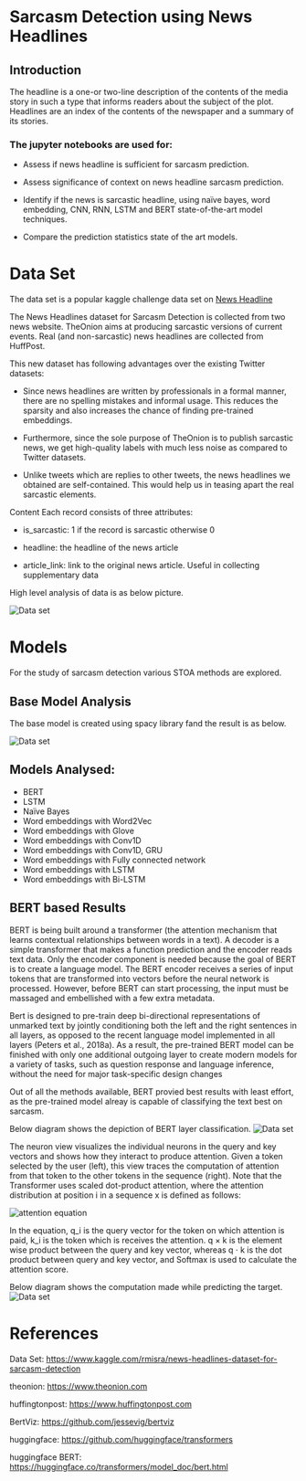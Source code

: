 # Sarcasm Detection using News Headlines


## Introduction

The headline is a one-or two-line description of the contents of the media story in such a type that informs readers about the subject of the plot. Headlines are an index of the contents of the newspaper and a summary of its stories.

### The jupyter notebooks are used for:
* Assess if news headline is sufficient for sarcasm prediction.

* Assess significance of context on news headline sarcasm prediction.

* Identify if the news is sarcastic headline, using naïve bayes, word embedding, CNN, RNN, LSTM and BERT state-of-the-art model techniques.

* Compare the prediction statistics state of the art models.

# Data Set

The data set is a popular kaggle challenge data set on [News Headline](https://www.kaggle.com/rmisra/news-headlines-dataset-for-sarcasm-detection)

The News Headlines dataset for Sarcasm Detection is collected from two news website. TheOnion aims at producing sarcastic versions of current events. Real (and non-sarcastic) news headlines are collected from HuffPost.

This new dataset has following advantages over the existing Twitter datasets:

* Since news headlines are written by professionals in a formal manner, there are no spelling mistakes and informal usage. This reduces the sparsity and also increases the chance of finding pre-trained embeddings.

* Furthermore, since the sole purpose of TheOnion is to publish sarcastic news, we get high-quality labels with much less noise as compared to Twitter datasets.

* Unlike tweets which are replies to other tweets, the news headlines we obtained are self-contained. This would help us in teasing apart the real sarcastic elements.

Content
Each record consists of three attributes:

* is_sarcastic: 1 if the record is sarcastic otherwise 0

* headline: the headline of the news article

* article_link: link to the original news article. Useful in collecting supplementary data


High level analysis of data is as below picture.

![Data set](images/Data_set.png)

# Models

For the study of sarcasm detection various STOA methods are explored.

## Base Model Analysis

The base model is created using spacy library fand the result is as below.

![Data set](images/Spacy_random_text.png)

## Models Analysed:

* BERT
* LSTM
* Naïve Bayes
* Word embeddings with Word2Vec
* Word embeddings with Glove
* Word embeddings with Conv1D
* Word embeddings with Conv1D, GRU
* Word embeddings with Fully connected network
* Word embeddings with LSTM
* Word embeddings with Bi-LSTM


## BERT based Results
BERT is being built around a transformer (the attention mechanism that learns contextual relationships between words in a text). A decoder is a simple transformer that makes a function prediction and the encoder reads text data. Only the encoder component is needed because the goal of BERT is to create a language model. The BERT encoder receives a series of input tokens that are transformed into vectors before the neural network is processed. However, before BERT can start processing, the input must be massaged and embellished with a few extra metadata.

Bert is designed to pre-train deep bi-directional representations of unmarked text by jointly conditioning both the left and the right sentences in all layers, as opposed to the recent language model implemented in all layers (Peters et al., 2018a). As a result, the pre-trained BERT model can be finished with only one additional outgoing layer to create modern models for a variety of tasks, such as question response and language inference, without the need for major task-specific design changes

Out of all the methods available, BERT provied best results with least effort, as the pre-trained model alreay is capable of classifying the text best on sarcasm.

Below diagram shows the depiction of BERT layer classification.
![Data set](images/BERT_layers.png)
<!-- ![Data set](images/Attention_view.png) -->
<!-- ![Data set](images/Model_view.png) -->


The neuron view visualizes the individual neurons in the query and key vectors and shows how they interact to produce attention. Given a token selected by the user (left), this view traces the computation of attention from that token to the other tokens in the sequence (right). Note that the Transformer uses scaled dot-product attention, where the attention distribution at position i in a sequence x is defined as follows:

![attention equation](images/BERT_Eqn.png)


In the equation, q_i is the query vector for the token on which attention is paid, k_i  is the token which is receives the attention. q × k is the element wise product between the query and key vector, whereas q ⋅ k is the dot product between query and key vector, and Softmax is used to calculate the attention score.

Below diagram shows the computation made while predicting the target.
![Data set](images/Neuron_view.png)


# References

Data Set: https://www.kaggle.com/rmisra/news-headlines-dataset-for-sarcasm-detection

theonion: https://www.theonion.com

huffingtonpost: https://www.huffingtonpost.com

BertViz: https://github.com/jessevig/bertviz

huggingface: https://github.com/huggingface/transformers

huggingface BERT: https://huggingface.co/transformers/model_doc/bert.html
